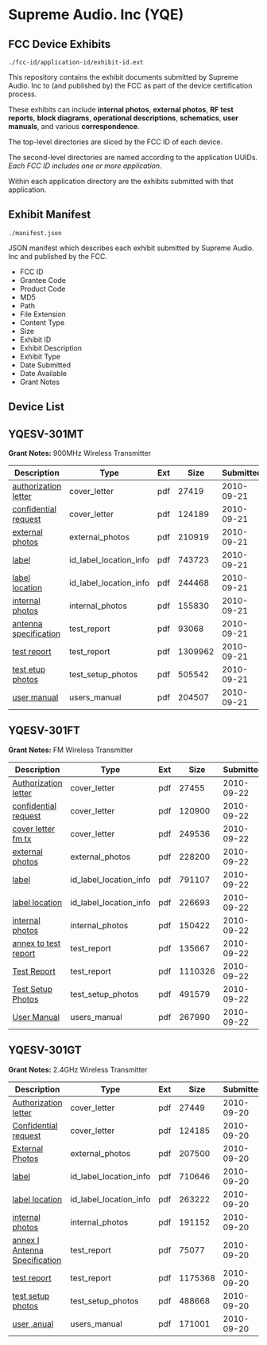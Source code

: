 # Supreme Audio. Inc (YQE)
## FCC Device Exhibits

```
./fcc-id/application-id/exhibit-id.ext
```

This repository contains the exhibit documents submitted by Supreme Audio. Inc to (and published by) the FCC as part of the device certification process.

These exhibits can include **internal photos**, **external photos**, **RF test reports**, **block diagrams**, **operational descriptions**, **schematics**, **user manuals**, and various **correspondence**.

The top-level directories are sliced by the FCC ID of each device.

The second-level directories are named according to the application UUIDs. *Each FCC ID includes one or more application.*

Within each application directory are the exhibits submitted with that application. 

## Exhibit Manifest

```
./manifest.json
```

JSON manifest which describes each exhibit submitted by Supreme Audio. Inc and published by the FCC.

- FCC ID
- Grantee Code
- Product Code
- MD5
- Path
- File Extension
- Content Type
- Size
- Exhibit ID
- Exhibit Description
- Exhibit Type
- Date Submitted
- Date Available
- Grant Notes

## Device List
## YQESV-301MT
**Grant Notes:** 900MHz Wireless Transmitter

| Description | Type | Ext | Size | Submitted | Available |
| ----------- | ---- | --- | ---- | --------- | --------- |
| [authorization letter](YQESV-301MT/5c7d0f9637c0c27419d7557b2558c8d0/1347030.pdf) | cover_letter | pdf | 27419 | 2010-09-21 | 2010-09-21 |
| [confidential request](YQESV-301MT/5c7d0f9637c0c27419d7557b2558c8d0/1347032.pdf) | cover_letter | pdf | 124189 | 2010-09-21 | 2010-09-21 |
| [external photos](YQESV-301MT/5c7d0f9637c0c27419d7557b2558c8d0/1347031.pdf) | external_photos | pdf | 210919 | 2010-09-21 | 2010-09-21 |
| [label](YQESV-301MT/5c7d0f9637c0c27419d7557b2558c8d0/1347034.pdf) | id_label_location_info | pdf | 743723 | 2010-09-21 | 2010-09-21 |
| [label location](YQESV-301MT/5c7d0f9637c0c27419d7557b2558c8d0/1347035.pdf) | id_label_location_info | pdf | 244468 | 2010-09-21 | 2010-09-21 |
| [internal photos](YQESV-301MT/5c7d0f9637c0c27419d7557b2558c8d0/1347033.pdf) | internal_photos | pdf | 155830 | 2010-09-21 | 2010-09-21 |
| [antenna specification](YQESV-301MT/5c7d0f9637c0c27419d7557b2558c8d0/1347029.pdf) | test_report | pdf | 93068 | 2010-09-21 | 2010-09-21 |
| [test report](YQESV-301MT/5c7d0f9637c0c27419d7557b2558c8d0/1347037.pdf) | test_report | pdf | 1309962 | 2010-09-21 | 2010-09-21 |
| [test etup photos](YQESV-301MT/5c7d0f9637c0c27419d7557b2558c8d0/1347036.pdf) | test_setup_photos | pdf | 505542 | 2010-09-21 | 2010-09-21 |
| [user manual](YQESV-301MT/5c7d0f9637c0c27419d7557b2558c8d0/1347038.pdf) | users_manual | pdf | 204507 | 2010-09-21 | 2010-09-21 |
## YQESV-301FT
**Grant Notes:** FM Wireless Transmitter

| Description | Type | Ext | Size | Submitted | Available |
| ----------- | ---- | --- | ---- | --------- | --------- |
| [Authorization letter](YQESV-301FT/5f68ff66c3d2c4bf9a5d7051d7a9e208/1347454.pdf) | cover_letter | pdf | 27455 | 2010-09-22 | 2010-09-22 |
| [confidential request](YQESV-301FT/5f68ff66c3d2c4bf9a5d7051d7a9e208/1347456.pdf) | cover_letter | pdf | 120900 | 2010-09-22 | 2010-09-22 |
| [cover letter fm tx](YQESV-301FT/5f68ff66c3d2c4bf9a5d7051d7a9e208/1347457.pdf) | cover_letter | pdf | 249536 | 2010-09-22 | 2010-09-22 |
| [external photos](YQESV-301FT/5f68ff66c3d2c4bf9a5d7051d7a9e208/1347455.pdf) | external_photos | pdf | 228200 | 2010-09-22 | 2010-09-22 |
| [label](YQESV-301FT/5f68ff66c3d2c4bf9a5d7051d7a9e208/1347459.pdf) | id_label_location_info | pdf | 791107 | 2010-09-22 | 2010-09-22 |
| [label location](YQESV-301FT/5f68ff66c3d2c4bf9a5d7051d7a9e208/1347460.pdf) | id_label_location_info | pdf | 226693 | 2010-09-22 | 2010-09-22 |
| [internal photos](YQESV-301FT/5f68ff66c3d2c4bf9a5d7051d7a9e208/1347458.pdf) | internal_photos | pdf | 150422 | 2010-09-22 | 2010-09-22 |
| [annex to test report](YQESV-301FT/5f68ff66c3d2c4bf9a5d7051d7a9e208/1347453.pdf) | test_report | pdf | 135667 | 2010-09-22 | 2010-09-22 |
| [Test Report](YQESV-301FT/5f68ff66c3d2c4bf9a5d7051d7a9e208/1347462.pdf) | test_report | pdf | 1110326 | 2010-09-22 | 2010-09-22 |
| [Test Setup Photos](YQESV-301FT/5f68ff66c3d2c4bf9a5d7051d7a9e208/1347461.pdf) | test_setup_photos | pdf | 491579 | 2010-09-22 | 2010-09-22 |
| [User Manual](YQESV-301FT/5f68ff66c3d2c4bf9a5d7051d7a9e208/1347463.pdf) | users_manual | pdf | 267990 | 2010-09-22 | 2010-09-22 |
## YQESV-301GT
**Grant Notes:** 2.4GHz Wireless Transmitter

| Description | Type | Ext | Size | Submitted | Available |
| ----------- | ---- | --- | ---- | --------- | --------- |
| [Authorization letter](YQESV-301GT/5cc27f61ac81779c0a4838708cf97c9d/1345936.pdf) | cover_letter | pdf | 27449 | 2010-09-20 | 2010-09-20 |
| [Confidential request](YQESV-301GT/5cc27f61ac81779c0a4838708cf97c9d/1345938.pdf) | cover_letter | pdf | 124185 | 2010-09-20 | 2010-09-20 |
| [External Photos](YQESV-301GT/5cc27f61ac81779c0a4838708cf97c9d/1345937.pdf) | external_photos | pdf | 207500 | 2010-09-20 | 2010-09-20 |
| [label](YQESV-301GT/5cc27f61ac81779c0a4838708cf97c9d/1345940.pdf) | id_label_location_info | pdf | 710646 | 2010-09-20 | 2010-09-20 |
| [label location](YQESV-301GT/5cc27f61ac81779c0a4838708cf97c9d/1345941.pdf) | id_label_location_info | pdf | 263222 | 2010-09-20 | 2010-09-20 |
| [internal photos](YQESV-301GT/5cc27f61ac81779c0a4838708cf97c9d/1345939.pdf) | internal_photos | pdf | 191152 | 2010-09-20 | 2010-09-20 |
| [annex I Antenna Specification](YQESV-301GT/5cc27f61ac81779c0a4838708cf97c9d/1345935.pdf) | test_report | pdf | 75077 | 2010-09-20 | 2010-09-20 |
| [test report](YQESV-301GT/5cc27f61ac81779c0a4838708cf97c9d/1345943.pdf) | test_report | pdf | 1175368 | 2010-09-20 | 2010-09-20 |
| [test setup photos](YQESV-301GT/5cc27f61ac81779c0a4838708cf97c9d/1345942.pdf) | test_setup_photos | pdf | 488668 | 2010-09-20 | 2010-09-20 |
| [user ,anual](YQESV-301GT/5cc27f61ac81779c0a4838708cf97c9d/1345944.pdf) | users_manual | pdf | 171001 | 2010-09-20 | 2010-09-20 |
